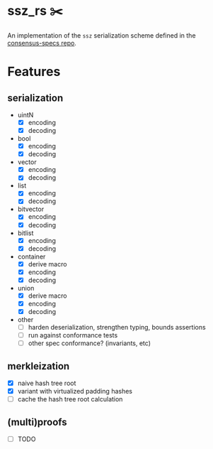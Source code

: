 # ssz_rs ✂️

An implementation of the `ssz` serialization scheme defined in the [consensus-specs repo](https://github.com/ethereum/consensus-specs).

# Features

## serialization

- uintN
  - [x] encoding
  - [x] decoding
- bool
  - [x] encoding
  - [x] decoding
- vector
  - [x] encoding
  - [x] decoding
- list
  - [x] encoding
  - [x] decoding
- bitvector
  - [x] encoding
  - [x] decoding
- bitlist
  - [x] encoding
  - [x] decoding
- container
  - [x] derive macro
  - [x] encoding
  - [x] decoding
- union
  - [x] derive macro
  - [x] encoding
  - [x] decoding
- other
  - [ ] harden deserialization, strengthen typing, bounds assertions
  - [ ] run against conformance tests
  - [ ] other spec conformance? (invariants, etc)

## merkleization

- [x] naive hash tree root
- [x] variant with virtualized padding hashes
- [ ] cache the hash tree root calculation

## (multi)proofs

- [ ] TODO
